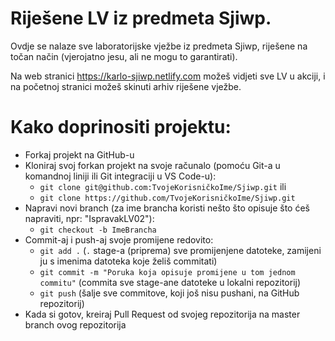 # Riješene LV iz predmeta Sjiwp.
Ovdje se nalaze sve laboratorijske vježbe iz predmeta Sjiwp, riješene na točan način (vjerojatno jesu, ali ne mogu to garantirati).

Na web stranici https://karlo-sjiwp.netlify.com možeš vidjeti sve LV u akciji, i na početnoj stranici možeš skinuti arhiv riješene vježbe.

# Kako doprinositi projektu:
- Forkaj projekt na GitHub-u
- Kloniraj svoj forkan projekt na svoje računalo (pomoću Git-a u komandnoj liniji ili Git integraciji u VS Code-u):
	- `git clone git@github.com:TvojeKorisničkoIme/Sjiwp.git` ili
	- `git clone https://github.com/TvojeKorisničkoIme/Sjiwp.git`
- Napravi novi branch (za ime brancha koristi nešto što opisuje što ćeš napraviti, npr: "IspravakLV02"):
	- `git checkout -b ImeBrancha`
- Commit-aj i push-aj svoje promijene redovito:
	- `git add .` (`.` stage-a (priprema) sve promijenjene datoteke, zamijeni ju s imenima datoteka koje želiš commitati)
	- `git commit -m "Poruka koja opisuje promijene u tom jednom commitu"` (commita sve stage-ane datoteke u lokalni repozitorij)
	- `git push` (šalje sve commitove, koji još nisu pushani, na GitHub repozitorij)
- Kada si gotov, kreiraj Pull Request od svojeg repozitorija na master branch ovog repozitorija
